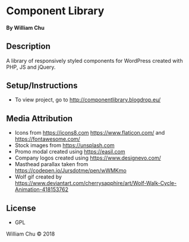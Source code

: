 # Component Library

#### By William Chu

## Description

A library of responsively styled components for WordPress created with PHP, JS and jQuery.

## Setup/Instructions

* To view project, go to http://componentlibrary.blogdrop.eu/

## Media Attribution

* Icons from https://icons8.com https://www.flaticon.com/ and https://fontawesome.com/
* Stock images from https://unsplash.com
* Promo modal created using https://easil.com
* Company logos created using https://www.designevo.com/
* Masthead parallax taken from https://codepen.io/Jursdotme/pen/wWMKmo
* Wolf gif created by https://www.deviantart.com/cherrysapphire/art/Wolf-Walk-Cycle-Animation-418153762

## License

* GPL

William Chu © 2018
